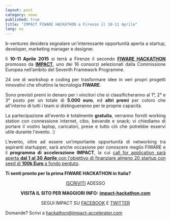 ```yaml
---
layout: post
category: news
published: true
title: "IMPACT FIWARE HACKATHON a Firenze il 10-11 Aprile"
lang: es
---
```


<p style="text-align: justify;">b-ventures desidera segnalare un'interessante opportunità aperta a startup, developer, marketing manager e designer.</p>
<p style="text-align: justify;">Il <strong>10-11 Aprile 2015</strong> si terrà a Firenze il secondo <a href="http://www.eventbrite.it/e/biglietti-impact-fiware-hackathon-16034256894"><strong>FIWARE HACKATHON</strong></a> promosso da <a href="http://www.impact-accelerator.com/"><strong>IMPACT</strong></a>, uno dei 16 consorzi selezionati dalla Commissione Europea nell’ambito del Seventh Framework Programme.</p>
<p style="text-align: justify;">24 ore di workshop e coding per trasformare idee in veri propri progetti innovativi che sfruttino la tecnologia <strong>FIWARE</strong>.</p>
<p style="text-align: justify;">Sono previsti premi in denaro per i vincitori che si classificheranno al 1°, 2° e 3° posto per un totale di <strong>5.000 euro</strong>, ed <strong>altri premi</strong> per coloro che all'interno di tutti i team si distingueranno per le proprie capacità.</p>
<p style="text-align: justify;">La partecipazione all'evento è totalmente <strong>gratuita</strong>, verranno forniti working station con connessione internet, cibo, bevande e snack; vi chiediamo di portare il vostro laptop, caricatori, prese e tutto ciò che potrebbe esservi utile durante l'evento. :)</p>
<p style="text-align: justify;">L’evento, oltre ad essere un’importante opportunità di networking tra aspiranti startupper, sarà anche occasione per conoscere meglio FIWARE e il <strong>programma di accelerazione IMPACT</strong>, la cui <span style="text-decoration: underline;">call for application sarà aperta <strong>dal 1 al 30 Aprile</strong> con l'obiettivo di finanziare almeno 20 startup con seed di <strong>100k Euro</strong> a fondo perduto</span>.</p>
<p style="text-align: justify;"><strong>Ti senti pronto per la prima FIWARE HACKATHON in Italia?</strong></p>
<p style="text-align: center;"><a href="http://po.st/HackIMPACTSignUp">ISCRIVITI</a> ADESSO</p>
<p style="text-align: center;"><strong>VISITA IL SITO PER MAGGIORI INFO:</strong> <a href="http://www.impact-hackathon.com/"><strong>impact-hackathon.com</strong></a></p>
<p style="text-align: center;">SEGUI IMPACT SU <a href="https://www.facebook.com/ImpactAcc">FACEBOOK</a> E <a href="https://twitter.com/IMPACT_acc">TWITTER</a></p>
Domande? Scrivi a <a href="mailto:hackathon@impact-accelerator.com">hackathon@impact-accelerator.com</a>